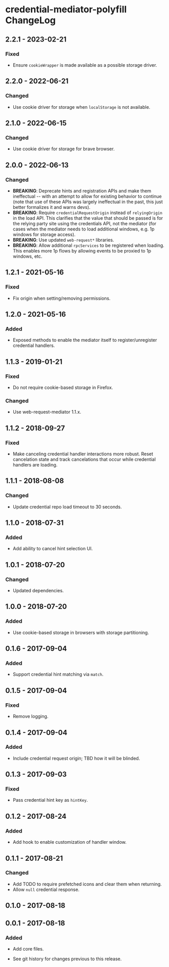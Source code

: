 # credential-mediator-polyfill ChangeLog

## 2.2.1 - 2023-02-21

### Fixed
- Ensure `cookieWrapper` is made available as a possible storage driver.

## 2.2.0 - 2022-06-21

### Changed
- Use cookie driver for storage when `localStorage` is not available.

## 2.1.0 - 2022-06-15

### Changed
- Use cookie driver for storage for brave browser.

## 2.0.0 - 2022-06-13

### Changed
- **BREAKING**: Deprecate hints and registration APIs and make them
  ineffectual -- with an attempt to allow for existing behavior to
  continue (note that use of these APIs was largely ineffectual in
  the past, this just better formalizes it and warns devs).
- **BREAKING**: Require `credentialRequestOrigin` instead of
  `relyingOrigin` in the load API. This clarifies that the value that
  should be passed is for the relying party site using the credentials
  API, not the mediator (for cases when the mediator needs to load
  additional windows, e.g. 1p windows for storage access).
- **BREAKING**: Use updated `web-request*` libraries.
- **BREAKING**: Allow additional `rpcServices` to be registered when
  loading. This enables more 1p flows by allowing events to be proxied
  to 1p windows, etc.

## 1.2.1 - 2021-05-16

### Fixed
- Fix origin when setting/removing permissions.

## 1.2.0 - 2021-05-16

### Added
- Exposed methods to enable the mediator itself to register/unregister
  credential handlers.

## 1.1.3 - 2019-01-21

### Fixed
- Do not require cookie-based storage in Firefox.

### Changed
- Use web-request-mediator 1.1.x.

## 1.1.2 - 2018-09-27

### Fixed
- Make canceling credential handler interactions more
  robust. Reset cancelation state and track cancelations
  that occur while credential handlers are loading.

## 1.1.1 - 2018-08-08

### Changed
- Update credential repo load timeout to 30 seconds.

## 1.1.0 - 2018-07-31

### Added
- Add ability to cancel hint selection UI.

## 1.0.1 - 2018-07-20

### Changed
- Updated dependencies.

## 1.0.0 - 2018-07-20

### Added
- Use cookie-based storage in browsers with storage partitioning.

## 0.1.6 - 2017-09-04

### Added
- Support credential hint matching via `match`.

## 0.1.5 - 2017-09-04

### Fixed
- Remove logging.

## 0.1.4 - 2017-09-04

### Added
- Include credential request origin; TBD how
  it will be blinded.

## 0.1.3 - 2017-09-03

### Fixed
- Pass credential hint key as `hintKey`.

## 0.1.2 - 2017-08-24

### Added
- Add hook to enable customization of handler window.

## 0.1.1 - 2017-08-21

### Changed
- Add TODO to require prefetched icons and clear them when returning.
- Allow `null` credential response.

## 0.1.0 - 2017-08-18

## 0.0.1 - 2017-08-18

### Added
- Add core files.

- See git history for changes previous to this release.
